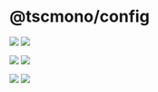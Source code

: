 # @tscmono/config

[![](https://img.shields.io/npm/v/@tscmono/config/latest)]() 
[![](https://img.shields.io/npm/v/@tscmono/config/nightly)]() 

[![](https://img.shields.io/bundlephobia/min/@tscmono/config)]()
[![](https://img.shields.io/bundlephobia/minzip/@tscmono/config)]()

[![](https://img.shields.io/npm/l/@tscmono/config)]() 
[![](https://img.shields.io/badge/developed%20with-Yarn%202-blue)](https://github.com/yarnpkg/berry)
